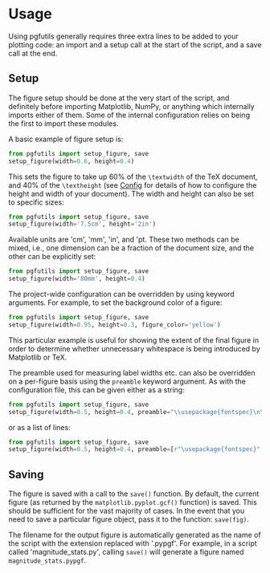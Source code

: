 Usage
=====

Using pgfutils generally requires three extra lines to be added to your
plotting code: an import and a setup call at the start of the script, and a
save call at the end.

Setup
-----

The figure setup should be done at the very start of the script, and definitely
before importing Matplotlib, NumPy, or anything which internally imports either
of them. Some of the internal configuration relies on being the first to import
these modules.

A basic example of figure setup is:

```python
from pgfutils import setup_figure, save
setup_figure(width=0.6, height=0.4)
```

This sets the figure to take up 60% of the `\textwidth` of the TeX document,
and 40% of the `\textheight` (see [Config](config.md) for details of how to
configure the height and width of your document). The width and height can also
be set to specific sizes:

```python
from pgfutils import setup_figure, save
setup_figure(width='7.5cm', height='2in')
```

Available units are 'cm', 'mm', 'in', and 'pt. These two methods can be mixed,
i.e., one dimension can be a fraction of the document size, and the other can
be explicitly set:

```python
from pgfutils import setup_figure, save
setup_figure(width='80mm', height=0.4)
```

The project-wide configuration can be overridden by using keyword arguments.
For example, to set the background color of a figure:

```python
from pgfutils import setup_figure, save
setup_figure(width=0.95, height=0.3, figure_color='yellow')
```

This particular example is useful for showing the extent of the final figure in
order to determine whether unnecessary whitespace is being introduced by
Matplotlib or TeX.

The preamble used for measuring label widths etc. can also be overridden on a
per-figure basis using the `preamble` keyword argument. As with the
configuration file, this can be given either as a string:

```python
from pgfutils import setup_figure, save
setup_figure(width=0.5, height=0.4, preamble="\\usepackage{fontspec}\n\\setmainfont{Noto Sans}")
```

or as a list of lines:

```python
from pgfutils import setup_figure, save
setup_figure(width=0.5, height=0.4, preamble=[r"\usepackage{fontspec}", r"\setmainfont{Noto Sans}"])
```


Saving
------

The figure is saved with a call to the `save()` function. By default, the
current figure (as returned by the `matplotlib.pyplot.gcf()` function) is
saved. This should be sufficient for the vast majority of cases. In the event
that you need to save a particular figure object, pass it to the function:
`save(fig)`.

The filename for the output figure is automatically generated as the name of
the script with the extension replaced with '.pypgf'. For example, in a script
called 'magnitude_stats.py', calling `save()` will generate a figure named
`magnitude_stats.pypgf`.
